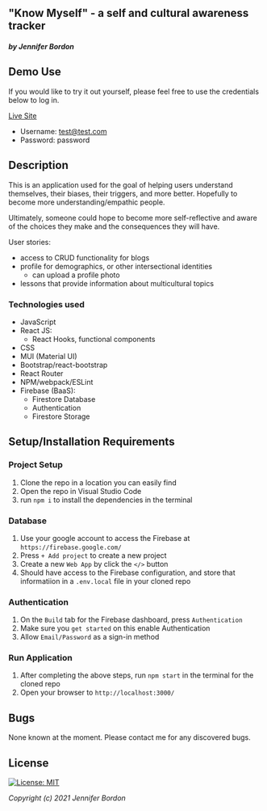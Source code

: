 ## "Know Myself" - a self and cultural awareness tracker
#### _by Jennifer Bordon_

## Demo Use 

If you would like to try it out yourself, please feel free to use the credentials below to log in.

<a href="https://know-myself.bordonj.com/">Live Site</a>
- Username: test@test.com
- Password: password
## Description
This is an application used for the goal of helping users understand themselves, their biases, their triggers, and more better. Hopefully to become more understanding/empathic people. 

Ultimately, someone could hope to become more self-reflective and aware of the choices they make and the consequences they will have. 

User stories:
- access to CRUD functionality for blogs
- profile for demographics, or other intersectional identities
  - can upload a profile photo
- lessons that provide information about multicultural topics
### Technologies used
- JavaScript
- React JS:
  - React Hooks, functional components
- CSS
- MUI (Material UI)
- Bootstrap/react-bootstrap
- React Router
- NPM/webpack/ESLint
- Firebase (BaaS):
  - Firestore Database
  - Authentication
  - Firestore Storage

## Setup/Installation Requirements
### Project Setup
1. Clone the repo in a location you can easily find
2. Open the repo in Visual Studio Code
3. run `npm i` to install the dependencies in the terminal 
### Database
1. Use your google account to access the Firebase at `https://firebase.google.com/`
2. Press `+ Add project` to create a new project 
3. Create a new `Web App` by click the `</>` button
4. Should have access to the Firebase configuration, and store that informatiion in a `.env.local` file in your cloned repo 
### Authentication
1. On the `Build` tab for the Firebase dashboard, press `Authentication`
2. Make sure you `get started` on this enable Authentication
3. Allow `Email/Password` as a sign-in method
### Run Application
1. After completing the above steps, run `npm start` in the terminal for the cloned repo
2. Open your browser to `http://localhost:3000/`

## Bugs
None known at the moment. Please contact me for any discovered bugs.
## License
[![License: MIT](https://img.shields.io/badge/License-MIT-yellow.svg)](https://opensource.org/licenses/MIT)

_Copyright (c) 2021 Jennifer Bordon_
